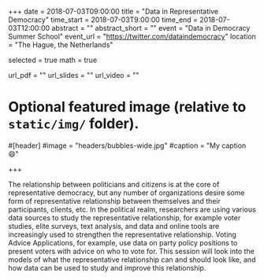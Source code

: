 +++
date = 2018-07-03T09:00:00
title = "Data in Representative Democracy"
time_start = 2018-07-03T9:00:00
time_end = 2018-07-03T12:00:00
abstract = ""
abstract_short = ""
event = "Data in Democracy Summer School"
event_url = "https://twitter.com/dataindemocracy"
location = "The Hague, the Netherlands"

selected = true
math = true

url_pdf = ""
url_slides = ""
url_video = ""

# Optional featured image (relative to `static/img/` folder).
#[header]
#image = "headers/bubbles-wide.jpg"
#caption = "My caption :smile:"

+++

The relationship between politicians and citizens is at the core of representative democracy, but any number of organizations desire some form of representative relationship between themselves and their participants, clients, etc. In the political realm, researchers are using various data sources to study the representative relationship, for example voter studies, elite surveys, text analysis, and data and online tools are increasingly used to strengthen the representative relationship. Voting Advice Applications, for example, use data on party policy positions to present voters with advice on who to vote for. This session will look into the models of what the representative relationship can and should look like, and how data can be used to study and improve this relationship.
